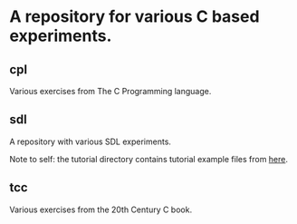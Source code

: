 A repository for various C based experiments.
=============================================

cpl
---

Various exercises from The C Programming language.

sdl
---

A repository with various SDL experiments.

Note to self: the tutorial directory contains tutorial example files from [here](http://www.parallelrealities.co.uk/2011/09/basic-game-tutorial-1-opening-window.html).

tcc
---

Various exercises from the 20th Century C book.
